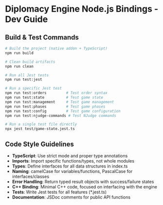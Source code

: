 # Diplomacy Engine Node.js Bindings - Dev Guide

## Build & Test Commands
```bash
# Build the project (native addon + TypeScript)
npm run build

# Clean build artifacts
npm run clean

# Run all Jest tests
npm run test:jest

# Run a specific Jest test
npm run test:orders         # Test order syntax
npm run test:state          # Test game state
npm run test:management     # Test game management
npm run test:phases         # Test game phases
npm run test:config         # Test game configuration
npm run test:njudge-commands # Test NJudge commands

# Run a single test file directly
npx jest test/game-state.jest.ts
```

## Code Style Guidelines
- **TypeScript**: Use strict mode and proper type annotations
- **Imports**: Import specific functions/types, not whole modules
- **Types**: Define interfaces for all data structures in index.ts
- **Naming**: camelCase for variables/functions, PascalCase for interfaces/classes
- **Error Handling**: Return typed result objects with success/failure states
- **C++ Binding**: Minimal C++ code, focused on interfacing with the engine
- **Tests**: Write Jest tests for all features (*.jest.ts)
- **Documentation**: JSDoc comments for public API functions